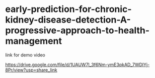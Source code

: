 # early-prediction-for-chronic-kidney-disease-detection-A-progressive-approach-to-health-management

link for demo video

https://drive.google.com/file/d/1UAUW7l_3f6Nm-ymE3pkAD_7WDlYj-8Pr/view?usp=share_link
